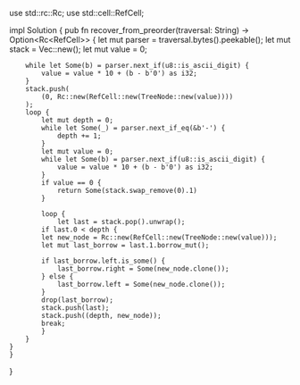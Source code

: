 use std::rc::Rc;
use std::cell::RefCell;

impl Solution {
	pub fn recover_from_preorder(traversal: String) -> Option<Rc<RefCell<TreeNode>>> {
		let mut parser = traversal.bytes().peekable();
		let mut stack = Vec::new();
		let mut value = 0;

		while let Some(b) = parser.next_if(u8::is_ascii_digit) {
			value = value * 10 + (b - b'0') as i32;
		}
		stack.push(
			(0, Rc::new(RefCell::new(TreeNode::new(value))))
		);
		loop {
			let mut depth = 0;
			while let Some(_) = parser.next_if_eq(&b'-') {
				depth += 1;
			}
			let mut value = 0;
			while let Some(b) = parser.next_if(u8::is_ascii_digit) {
				value = value * 10 + (b - b'0') as i32;
			}
			if value == 0 {
				return Some(stack.swap_remove(0).1)
			}

			loop {
				let last = stack.pop().unwrap();
			if last.0 < depth {
			let new_node = Rc::new(RefCell::new(TreeNode::new(value)));
			let mut last_borrow = last.1.borrow_mut();

			if last_borrow.left.is_some() {
				last_borrow.right = Some(new_node.clone());
			} else {
				last_borrow.left = Some(new_node.clone());
			}
			drop(last_borrow);
			stack.push(last);
			stack.push((depth, new_node));
			break;
			}
		}
	}
	}
}